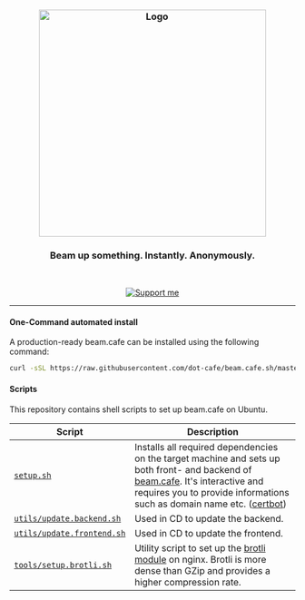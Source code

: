 <h3 align="center">
    <img src="https://user-images.githubusercontent.com/30767528/80746783-b892d180-8b22-11ea-987a-34624c23ee65.png" alt="Logo" height="400">
</h3>

<h3 align="center">
    Beam up something. Instantly. Anonymously.
</h3>

<br/>

<p align="center">
  <a href="https://github.com/sponsors/Simonwep"><img
     alt="Support me"
     src="https://img.shields.io/badge/github-support-3498DB.svg"></a>
</p>

---
#### One-Command automated install

A production-ready beam.cafe can be installed using the following command:

```sh
curl -sSL https://raw.githubusercontent.com/dot-cafe/beam.cafe.sh/master/setup.sh | bash
```


#### Scripts

This repository contains shell scripts to set up beam.cafe on Ubuntu.

| Script | Description |
| ------ | ----------- |
| [`setup.sh`](setup.sh) | Installs all required dependencies on the target machine and sets up both front- and backend of [beam.cafe](http://beam.cafe). It's interactive and requires you to provide informations such as domain name etc. ([certbot](https://certbot.eff.org/)) |
| [`utils/update.backend.sh`](utils/update.backend.sh) | Used in CD to update the backend. |
| [`utils/update.frontend.sh`](utils/update.frontend.sh) | Used in CD to update the frontend. |
| [`tools/setup.brotli.sh`](scripts/setup.brotli.sh) | Utility script to set up the [brotli module](https://docs.nginx.com/nginx/admin-guide/dynamic-modules/brotli/) on nginx. Brotli is more dense than GZip and provides a higher compression rate. |

